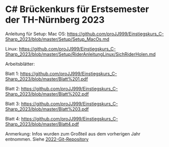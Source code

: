 # C# Brückenkurs für Erstsemester der TH-Nürnberg 2023

Anleitung für Setup:
Mac OS: https://github.com/proJJ999/Einstiegskurs_C-Sharp_2023/blob/master/Setup/Setup_MacOs.md

Linux: https://github.com/proJJ999/Einstiegskurs_C-Sharp_2023/blob/master/Setup/RiderAnleitungLinux/SichRiderHolen.md

Arbeitsblätter:

Blatt 1: https://github.com/proJJ999/Einstiegskurs_C-Sharp_2023/blob/master/Blatt%201.pdf

Blatt 2: https://github.com/proJJ999/Einstiegskurs_C-Sharp_2023/blob/master/Blatt%202.pdf

Blatt 3: https://github.com/proJJ999/Einstiegskurs_C-Sharp_2023/blob/master/Blatt%203.pdf

Blatt 4: https://github.com/proJJ999/Einstiegskurs_C-Sharp_2023/blob/master/Blatt4.pdf

Anmerkung: Infos wurden zum Großteil aus dem vorherigen Jahr entnommen. Siehe [2022-Git-Repository](https://github.com/Freshpinguin/C-Sharp-Einstiegskurs/tree/master)